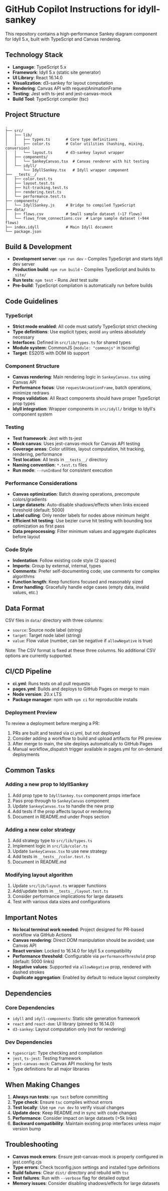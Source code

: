 # GitHub Copilot Instructions for idyll-sankey

This repository contains a high-performance Sankey diagram component for Idyll 5.x, built with TypeScript and Canvas rendering.

## Technology Stack

- **Language**: TypeScript 5.x
- **Framework**: Idyll 5.x (static site generator)
- **UI Library**: React 16.14.0
- **Visualization**: d3-sankey for layout computation
- **Rendering**: Canvas API with requestAnimationFrame
- **Testing**: Jest with ts-jest and jest-canvas-mock
- **Build Tool**: TypeScript compiler (tsc)

## Project Structure

```
.
├── src/
│   ├── lib/
│   │   ├── types.ts       # Core type definitions
│   │   ├── color.ts       # Color utilities (hashing, mixing, conversion)
│   │   └── layout.ts      # d3-sankey layout wrapper
│   ├── components/
│   │   └── SankeyCanvas.tsx  # Canvas renderer with hit testing
│   └── idyll/
│       └── IdyllSankey.tsx   # Idyll wrapper component
├── __tests__/
│   ├── color.test.ts
│   ├── layout.test.ts
│   ├── hit-tracking.test.ts
│   ├── rendering.test.ts
│   └── performance.test.ts
├── components/
│   └── IdyllSankey.js     # Bridge to compiled TypeScript
├── data/
│   ├── flows.csv          # Small sample dataset (~17 flows)
│   └── flows_from_connections.csv  # Large sample dataset (~944 flows)
├── index.idyll            # Main Idyll document
└── package.json
```

## Build & Development

- **Development server**: `npm run dev` - Compiles TypeScript and starts Idyll dev server
- **Production build**: `npm run build` - Compiles TypeScript and builds to `_site/`
- **Run tests**: `npm test` - Runs Jest test suite
- **Pre-build**: TypeScript compilation is automatically run before builds

## Code Guidelines

### TypeScript

- **Strict mode enabled**: All code must satisfy TypeScript strict checking
- **Type definitions**: Use explicit types; avoid `any` unless absolutely necessary
- **Interfaces**: Defined in `src/lib/types.ts` for shared types
- **Module system**: CommonJS (`module: "commonjs"` in tsconfig)
- **Target**: ES2015 with DOM lib support

### Component Structure

- **Canvas rendering**: Main rendering logic in `SankeyCanvas.tsx` using Canvas API
- **Performance focus**: Use `requestAnimationFrame`, batch operations, minimize redraws
- **Props validation**: All React components should have proper TypeScript prop types
- **Idyll integration**: Wrapper components in `src/idyll/` bridge to Idyll's component system

### Testing

- **Test framework**: Jest with ts-jest
- **Mock canvas**: Uses jest-canvas-mock for Canvas API testing
- **Coverage areas**: Color utilities, layout computation, hit tracking, rendering, performance
- **Test location**: All tests in `__tests__/` directory
- **Naming convention**: `*.test.ts` files
- **Run mode**: `--runInBand` for consistent execution

### Performance Considerations

- **Canvas optimization**: Batch drawing operations, precompute colors/gradients
- **Large datasets**: Auto-disable shadows/effects when links exceed threshold (default: 5000)
- **Label culling**: Only render labels for nodes above minimum height
- **Efficient hit testing**: Use bezier curve hit testing with bounding box optimization as first pass
- **Data preprocessing**: Filter minimum values and aggregate duplicates before layout

### Code Style

- **Indentation**: Follow existing code style (2 spaces)
- **Imports**: Group by external, internal, types
- **Comments**: Prefer self-documenting code; use comments for complex algorithms
- **Function length**: Keep functions focused and reasonably sized
- **Error handling**: Gracefully handle edge cases (empty data, invalid values, etc.)

## Data Format

CSV files in `data/` directory with three columns:
- `source`: Source node label (string)
- `target`: Target node label (string)
- `value`: Flow value (number, can be negative if `allowNegative` is true)

Note: The CSV format is fixed at these three columns. No additional CSV options are currently supported.

## CI/CD Pipeline

- **ci.yml**: Runs tests on all pull requests
- **pages.yml**: Builds and deploys to GitHub Pages on merge to main
- **Node version**: 20.x LTS
- **Package manager**: npm with `npm ci` for reproducible installs

### Deployment Preview

To review a deployment before merging a PR:
1. PRs are built and tested via ci.yml, but not deployed
2. Consider adding a workflow to build and upload artifacts for PR preview
3. After merge to main, the site deploys automatically to GitHub Pages
4. Manual workflow_dispatch trigger available in pages.yml for on-demand deployments

## Common Tasks

### Adding a new prop to IdyllSankey

1. Add prop type to `IdyllSankey.tsx` component props interface
2. Pass prop through to `SankeyCanvas` component
3. Update `SankeyCanvas.tsx` to handle the new prop
4. Add tests if the prop affects layout or rendering
5. Document in README.md under Props section

### Adding a new color strategy

1. Add strategy type to `src/lib/types.ts`
2. Implement logic in `src/lib/color.ts`
3. Update `SankeyCanvas.tsx` to use new strategy
4. Add tests in `__tests__/color.test.ts`
5. Document in README.md

### Modifying layout algorithm

1. Update `src/lib/layout.ts` wrapper functions
2. Add/update tests in `__tests__/layout.test.ts`
3. Consider performance implications for large datasets
4. Test with various data sizes and configurations

## Important Notes

- **No local terminal work needed**: Project designed for PR-based workflow via GitHub Actions
- **Canvas rendering**: Direct DOM manipulation should be avoided; use Canvas API
- **React version**: Locked to 16.14.0 for Idyll 5.x compatibility
- **Performance threshold**: Configurable via `performanceThreshold` prop (default: 5000 links)
- **Negative values**: Supported via `allowNegative` prop, rendered with dashed strokes
- **Duplicate aggregation**: Enabled by default to reduce layout complexity

## Dependencies

### Core Dependencies
- `idyll` and `idyll-components`: Static site generation framework
- `react` and `react-dom`: UI library (pinned to 16.14.0)
- `d3-sankey`: Layout computation only (not for rendering)

### Dev Dependencies
- `typescript`: Type checking and compilation
- `jest`, `ts-jest`: Testing framework
- `jest-canvas-mock`: Canvas API mocking for tests
- Type definitions for all major libraries

## When Making Changes

1. **Always run tests**: `npm test` before committing
2. **Type check**: Ensure `tsc` compiles without errors
3. **Test locally**: Use `npm run dev` to verify visual changes
4. **Update docs**: Keep README.md in sync with code changes
5. **Performance**: Consider impact on large datasets (>5k links)
6. **Backward compatibility**: Maintain existing prop interfaces unless major version bump

## Troubleshooting

- **Canvas mock errors**: Ensure jest-canvas-mock is properly configured in jest.config.cjs
- **Type errors**: Check tsconfig.json settings and installed type definitions
- **Build failures**: Clear `dist/` directory and rebuild with `tsc`
- **Test failures**: Run with `--verbose` flag for detailed output
- **Memory issues**: Consider disabling shadows/effects for large datasets
